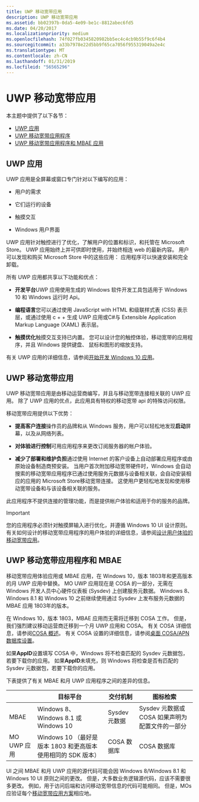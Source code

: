 ```yaml
---
title: UWP 移动宽带应用
description: UWP 移动宽带应用
ms.assetid: bb02397b-0da5-4e09-be1c-8812abec6fd5
ms.date: 04/20/2017
ms.localizationpriority: medium
ms.openlocfilehash: 74f027fb0345820982bb5ec4c4cb9b55f9c6f4b4
ms.sourcegitcommit: a33b7978e22d5bb9f65ca7056f955319049a2e4c
ms.translationtype: MT
ms.contentlocale: zh-CN
ms.lasthandoff: 01/31/2019
ms.locfileid: "56565296"
---
```

# <a name="uwp-mobile-broadband-apps"></a>UWP 移动宽带应用

本主题中提供了以下各节：

- [UWP 应用](#uwp-apps)
- [UWP 移动宽带应用程序](#uwp-mobile-broadband-apps)
- [UWP 移动宽带应用程序和 MBAE 应用](#uwp-mobile-broadband-apps-and-mbae)

## <a name="uwp-apps"></a>UWP 应用

UWP 应用是全屏幕或窗口专门针对以下编写的应用：

-   用户的需求

-   它们运行的设备

-   触摸交互

-   Windows 用户界面

UWP 应用针对触控进行了优化，了解用户的位置和标识，和托管在 Microsoft Store。 UWP 应用始终上并可供即时使用，并始终相连 web 的最新内容。 用户可以发现和购买 Microsoft Store 中的这些应用： 应用程序可以快速安装和完全卸载。

所有 UWP 应用都共享以下功能和优点：

-   **开发平台**UWP 应用使用生成的 Windows 软件开发工具包适用于 Windows 10 和 Windows 运行时 Api。

-   **编程语言**您可以通过使用 JavaScript with HTML 和级联样式表 (CSS) 表示层，或通过使用 c + + 生成 UWP 应用或C#与 Extensible Application Markup Language (XAML) 表示层。

-   **触摸优化**触摸交互支持已内置。 您可以设计您的触控体验，移动宽带的应用程序，并且 Windows 提供键盘、 鼠标和图形的缩放支持。

有关 UWP 应用的详细信息，请参阅[开始开发 Windows 10 应用](https://docs.microsoft.com/windows/uwp/get-started/)。

## <a name="uwp-mobile-broadband-apps"></a>UWP 移动宽带应用


UWP 移动宽带应用是由移动运营商编写，并且与移动宽带连接相关联的 UWP 应用。 除了 UWP 应用的优点，此应用具有特权的移动宽带 api 的特殊访问权限。

移动宽带应用提供以下优势：

-   **提高客户连接**操作员的品牌和从 Windows 服务，用户可以轻松地发现**启动**屏幕，以及从网络列表。

-   **对体验进行控制**可用应用程序来更改订阅服务器的帐户体验。

-   **减少了部署和维护负担**通过使用 Internet 的客户设备上自动部署应用程序或由原始设备制造商预安装。 当用户首次附加移动宽带硬件时，Windows 会自动搜索的移动宽带应用程序已通过使用服务元数据与设备相关联，会自动安装相应的应用的 Microsoft Store移动宽带连接。 这使用户更轻松地发现和使用移动宽带设备和与该设备相关联的服务。

此应用程序不提供连接的管理功能，而是提供帐户体验和适用于你的服务的品牌。

> [!IMPORTANT]
> 您的应用程序必须针对触摸屏输入进行优化，并遵循 Windows 10 UI 设计原则。 有关如何设计的移动宽带应用程序的用户体验的详细信息，请参阅[设计用户体验的移动宽带应用](designing-the-user-experience-of-a-mobile-broadband-app.md)。

## <a name="uwp-mobile-broadband-apps-and-mbae"></a>UWP 移动宽带应用程序和 MBAE

移动宽带应用体验应用或 MBAE 应用，在 Windows 10，版本 1803年和更高版本的月 UWP 应用中替换。 MO UWP 应用现在是 COSA 的一部分，无需在 Windows 开发人员中心硬件仪表板 (Sysdev) 上创建服务元数据。 Windows 8、 Windows 8.1 和 Windows 10 之前继续使用通过 Sysdev 上发布服务元数据的 MBAE 应用 1803年的版本。 

在 Windows 10，版本 1803，MBAE 应用而无需将迁移到 COSA 工作。 但是，我们强烈建议移动运营商迁移到一个月 UWP 应用和 COSA。 有关 COSA 详细信息，请参阅[COSA 概述](cosa-overview.md)。 有关 COSA 设置的详细信息，请参阅[桌面 COSA/APN 数据库设置](desktop-cosa-apn-database-settings.md)。

如果**AppID**设置填写 COSA 中，Windows 将不检查匹配的 Sysdev 元数据包，若要下载你的应用。 如果**AppID**未填充，则 Windows 将检查是否有匹配的 Sysdev 元数据包，若要下载你的应用。

下表提供了有关 MBAE 和月 UWP 应用程序之间的差异的信息。

|   | 目标平台 | 交付机制 | 图标检索 |
| --- | --- | --- | --- |
| MBAE | Windows 8、 Windows 8.1 或 Windows 10 | Sysdev 元数据 | Sysdev 元数据或 COSA 如果声明为配置文件的一部分 | 
| MO UWP 应用 | Windows 10 （最好是版本 1803 和更高版本使用相同的 SDK 版本） | COSA 数据库 | COSA 数据库 |

UI 之间 MBAE 和月 UWP 应用的源代码可能会因 Windows 8/Windows 8.1 和 Windows 10 UI 原则之间的更改。 但是，大多数业务逻辑源代码，应该不需要很多更改。 例如，用于访问后端和访问移动宽带信息的代码可能相同。 但是，MOs 应验证每个[移动宽带应用方案](mobile-broadband-app-scenarios.md)相应地。
